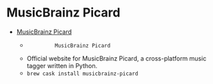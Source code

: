 # MusicBrainz Picard
- [MusicBrainz Picard](https://picard.musicbrainz.org/)
  -              MusicBrainz Picard          
  - Official website for MusicBrainz Picard, a cross-platform music tagger written in Python.
  - `brew cask install musicbrainz-picard`

